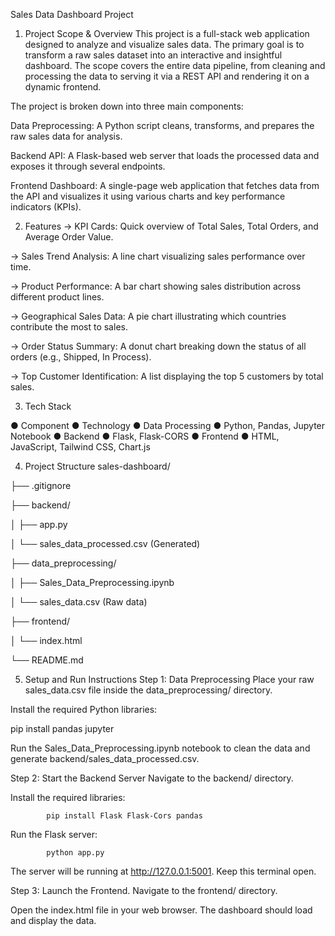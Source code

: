 Sales Data Dashboard Project
1. Project Scope & Overview
This project is a full-stack web application designed to analyze and visualize sales data. The primary goal is to transform a raw sales dataset into an interactive and insightful dashboard. The scope covers the entire data pipeline, from cleaning and processing the data to serving it via a REST API and rendering it on a dynamic frontend.

The project is broken down into three main components:

Data Preprocessing: A Python script cleans, transforms, and prepares the raw sales data for analysis.

Backend API: A Flask-based web server that loads the processed data and exposes it through several endpoints.

Frontend Dashboard: A single-page web application that fetches data from the API and visualizes it using various charts and key performance indicators (KPIs).

2. Features
-> KPI Cards: Quick overview of Total Sales, Total Orders, and Average Order Value.

-> Sales Trend Analysis: A line chart visualizing sales performance over time.

-> Product Performance: A bar chart showing sales distribution across different product lines.

-> Geographical Sales Data: A pie chart illustrating which countries contribute the most to sales.

-> Order Status Summary: A donut chart breaking down the status of all orders (e.g., Shipped, In Process).

-> Top Customer Identification: A list displaying the top 5 customers by total sales.

3. Tech Stack

  ● Component
  ● Technology
  ● Data Processing
  ● Python, Pandas, Jupyter Notebook
  ● Backend
  ● Flask, Flask-CORS
  ● Frontend
  ● HTML, JavaScript, Tailwind CSS, Chart.js

4. Project Structure
sales-dashboard/

├── .gitignore

├── backend/

│   ├── app.py

│   └── sales_data_processed.csv  (Generated)

├── data_preprocessing/

│   ├── Sales_Data_Preprocessing.ipynb

│   └── sales_data.csv            (Raw data)

├── frontend/

│   └── index.html

└── README.md

5. Setup and Run Instructions
Step 1: Data Preprocessing
Place your raw sales_data.csv file inside the data_preprocessing/ directory.

Install the required Python libraries:

pip install pandas jupyter

Run the Sales_Data_Preprocessing.ipynb notebook to clean the data and generate backend/sales_data_processed.csv.

Step 2: Start the Backend Server
Navigate to the backend/ directory.

Install the required libraries:
            
            pip install Flask Flask-Cors pandas

Run the Flask server:

            python app.py

The server will be running at http://127.0.0.1:5001. Keep this terminal open.

Step 3: Launch the Frontend.
Navigate to the frontend/ directory.

Open the index.html file in your web browser. The dashboard should load and display the data.